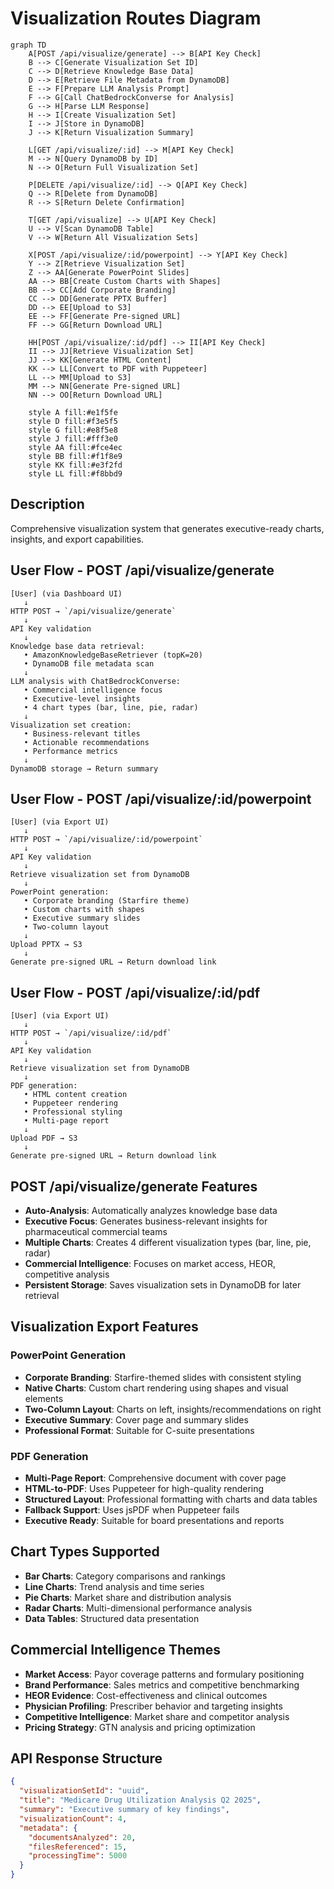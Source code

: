 # Visualization Routes Diagram

```mermaid
graph TD
    A[POST /api/visualize/generate] --> B[API Key Check]
    B --> C[Generate Visualization Set ID]
    C --> D[Retrieve Knowledge Base Data]
    D --> E[Retrieve File Metadata from DynamoDB]
    E --> F[Prepare LLM Analysis Prompt]
    F --> G[Call ChatBedrockConverse for Analysis]
    G --> H[Parse LLM Response]
    H --> I[Create Visualization Set]
    I --> J[Store in DynamoDB]
    J --> K[Return Visualization Summary]
    
    L[GET /api/visualize/:id] --> M[API Key Check]
    M --> N[Query DynamoDB by ID]
    N --> O[Return Full Visualization Set]
    
    P[DELETE /api/visualize/:id] --> Q[API Key Check]
    Q --> R[Delete from DynamoDB]
    R --> S[Return Delete Confirmation]
    
    T[GET /api/visualize] --> U[API Key Check]
    U --> V[Scan DynamoDB Table]
    V --> W[Return All Visualization Sets]
    
    X[POST /api/visualize/:id/powerpoint] --> Y[API Key Check]
    Y --> Z[Retrieve Visualization Set]
    Z --> AA[Generate PowerPoint Slides]
    AA --> BB[Create Custom Charts with Shapes]
    BB --> CC[Add Corporate Branding]
    CC --> DD[Generate PPTX Buffer]
    DD --> EE[Upload to S3]
    EE --> FF[Generate Pre-signed URL]
    FF --> GG[Return Download URL]
    
    HH[POST /api/visualize/:id/pdf] --> II[API Key Check]
    II --> JJ[Retrieve Visualization Set]
    JJ --> KK[Generate HTML Content]
    KK --> LL[Convert to PDF with Puppeteer]
    LL --> MM[Upload to S3]
    MM --> NN[Generate Pre-signed URL]
    NN --> OO[Return Download URL]
    
    style A fill:#e1f5fe
    style D fill:#f3e5f5
    style G fill:#e8f5e8
    style J fill:#fff3e0
    style AA fill:#fce4ec
    style BB fill:#f1f8e9
    style KK fill:#e3f2fd
    style LL fill:#f8bbd9
```

## Description
Comprehensive visualization system that generates executive-ready charts, insights, and export capabilities.

## User Flow - POST /api/visualize/generate

```
[User] (via Dashboard UI)
   ↓
HTTP POST → `/api/visualize/generate`
   ↓
API Key validation
   ↓
Knowledge base data retrieval:
   • AmazonKnowledgeBaseRetriever (topK=20)
   • DynamoDB file metadata scan
   ↓
LLM analysis with ChatBedrockConverse:
   • Commercial intelligence focus
   • Executive-level insights
   • 4 chart types (bar, line, pie, radar)
   ↓
Visualization set creation:
   • Business-relevant titles
   • Actionable recommendations
   • Performance metrics
   ↓
DynamoDB storage → Return summary
```

## User Flow - POST /api/visualize/:id/powerpoint

```
[User] (via Export UI)
   ↓
HTTP POST → `/api/visualize/:id/powerpoint`
   ↓
API Key validation
   ↓
Retrieve visualization set from DynamoDB
   ↓
PowerPoint generation:
   • Corporate branding (Starfire theme)
   • Custom charts with shapes
   • Executive summary slides
   • Two-column layout
   ↓
Upload PPTX → S3
   ↓
Generate pre-signed URL → Return download link
```

## User Flow - POST /api/visualize/:id/pdf

```
[User] (via Export UI)
   ↓
HTTP POST → `/api/visualize/:id/pdf`
   ↓
API Key validation
   ↓
Retrieve visualization set from DynamoDB
   ↓
PDF generation:
   • HTML content creation
   • Puppeteer rendering
   • Professional styling
   • Multi-page report
   ↓
Upload PDF → S3
   ↓
Generate pre-signed URL → Return download link
```

## POST /api/visualize/generate Features
- **Auto-Analysis**: Automatically analyzes knowledge base data
- **Executive Focus**: Generates business-relevant insights for pharmaceutical commercial teams
- **Multiple Charts**: Creates 4 different visualization types (bar, line, pie, radar)
- **Commercial Intelligence**: Focuses on market access, HEOR, competitive analysis
- **Persistent Storage**: Saves visualization sets in DynamoDB for later retrieval

## Visualization Export Features

### PowerPoint Generation
- **Corporate Branding**: Starfire-themed slides with consistent styling
- **Native Charts**: Custom chart rendering using shapes and visual elements
- **Two-Column Layout**: Charts on left, insights/recommendations on right
- **Executive Summary**: Cover page and summary slides
- **Professional Format**: Suitable for C-suite presentations

### PDF Generation
- **Multi-Page Report**: Comprehensive document with cover page
- **HTML-to-PDF**: Uses Puppeteer for high-quality rendering
- **Structured Layout**: Professional formatting with charts and data tables
- **Fallback Support**: Uses jsPDF when Puppeteer fails
- **Executive Ready**: Suitable for board presentations and reports

## Chart Types Supported
- **Bar Charts**: Category comparisons and rankings
- **Line Charts**: Trend analysis and time series
- **Pie Charts**: Market share and distribution analysis
- **Radar Charts**: Multi-dimensional performance analysis
- **Data Tables**: Structured data presentation

## Commercial Intelligence Themes
- **Market Access**: Payor coverage patterns and formulary positioning
- **Brand Performance**: Sales metrics and competitive benchmarking
- **HEOR Evidence**: Cost-effectiveness and clinical outcomes
- **Physician Profiling**: Prescriber behavior and targeting insights
- **Competitive Intelligence**: Market share and competitor analysis
- **Pricing Strategy**: GTN analysis and pricing optimization

## API Response Structure
```json
{
  "visualizationSetId": "uuid",
  "title": "Medicare Drug Utilization Analysis Q2 2025",
  "summary": "Executive summary of key findings",
  "visualizationCount": 4,
  "metadata": {
    "documentsAnalyzed": 20,
    "filesReferenced": 15,
    "processingTime": 5000
  }
}
```